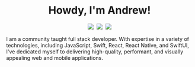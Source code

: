 <h1 align="center" title="...and I'm happy to see you here :)">Howdy, I'm Andrew!</h1>

<p align="center">
   <kbd>
  <a href="https://bsky.app/profile/andrewgilliland.dev" title="Bluesky - @andrewgilliland.dev"><img src="https://img.shields.io/badge/-@andrewgilliland.dev-00acee?style=flat" /></a>
  <a href="https://www.linkedin.com/in/andrew-gilliland-a89b8919a/" title="LinkedIn - Andrew Gilliland"><img src="https://img.shields.io/badge/-Andrew_Gilliland-0072b1?style=flat&logo=Linkedin&logoColor=white" /></a>
  <a href="https://andrewgilliland.dev" title="Personal Website - andrewgilliland.dev"><img src="https://img.shields.io/badge/-andrewgilliland.dev-7c3aed?style=flat&logo=blueprint&logoColor=white" /></a>
  </kbd>
</p>

I am a community taught full stack developer. With expertise in a variety of technologies, including JavaScript, Swift, React, React Native, and SwiftUI, I've dedicated myself to delivering high-quality, performant, and visually appealing web and mobile applications.
